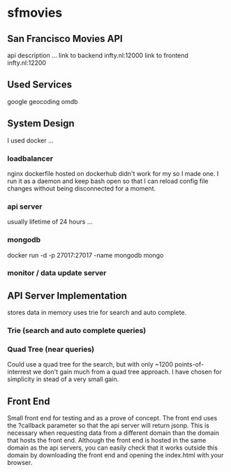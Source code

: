 # sfmovies 


## San Francisco Movies API
api description ...
link to backend infty.nl:12000
link to frontend infty.nl:12200

## Used Services
google geocoding
omdb

## System Design
I used docker ...

### loadbalancer
nginx dockerfile hosted on dockerhub didn't work for my so I made one. I run it as a daemon and keep bash open so that I can reload config file changes without being disconnected for a moment.

### api server
usually lifetime of 24 hours ...

### mongodb
docker run -d -p 27017:27017 -name mongodb mongo

### monitor / data update server


## API Server Implementation
stores data in memory
uses trie for search and auto complete.

### Trie (search and auto complete queries)

### Quad Tree (near queries)
Could use a quad tree for the search, but with only ~1200 points-of-interrest we don't gain much from a quad tree approach. I have chosen for simplicity in stead of a very small gain.

## Front End
Small front end for testing and as a prove of concept. The front end uses the ?callback parameter so that the api server will return jsonp. This is necessary when requesting data from a different domain than the domain that hosts the front end. Although the front end is hosted in the same domain as the api servers, you can easily check that it works outside this domain by downloading the front end and opening the index.html with your browser.

